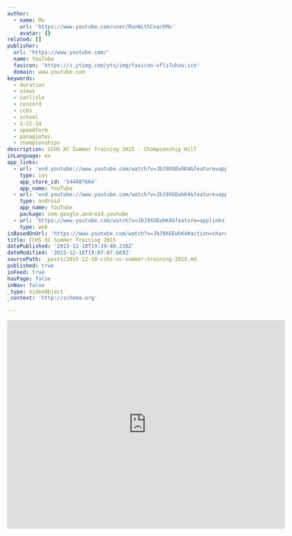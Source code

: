```yaml
---
author:
  - name: Mo
    url: 'https://www.youtube.com/user/RunWithCoachMo'
    avatar: {}
related: []
publisher:
  url: 'https://www.youtube.com/'
  name: YouTube
  favicon: 'https://s.ytimg.com/yts/img/favicon-vflz7uhzw.ico'
  domain: www.youtube.com
keywords:
  - duration
  - views
  - carlisle
  - concord
  - cchs
  - school
  - 1-22-14
  - speedform
  - panagiotes
  - championships
description: CCHS XC Summer Training 2015 - Championship Hill
inLanguage: en
app_links:
  - url: 'vnd.youtube://www.youtube.com/watch?v=JbJ9XGEwhK4&feature=applinks'
    type: ios
    app_store_id: '544007664'
    app_name: YouTube
  - url: 'vnd.youtube://www.youtube.com/watch?v=JbJ9XGEwhK4&feature=applinks'
    type: android
    app_name: YouTube
    package: com.google.android.youtube
  - url: 'https://www.youtube.com/watch?v=JbJ9XGEwhK4&feature=applinks'
    type: web
isBasedOnUrl: 'https://www.youtube.com/watch?v=JbJ9XGEwhK4#action=share'
title: CCHS XC Summer Training 2015
datePublished: '2015-12-10T19:19:40.218Z'
dateModified: '2015-12-10T19:07:07.669Z'
sourcePath: _posts/2015-12-10-cchs-xc-summer-training-2015.md
published: true
inFeed: true
hasPage: false
inNav: false
_type: VideoObject
_context: 'http://schema.org'

---
```

<iframe src="https://cdn.embedly.com/widgets/media.html?src=https%3A%2F%2Fwww.youtube.com%2Fembed%2FJbJ9XGEwhK4%3Ffeature%3Doembed&amp;url=https%3A%2F%2Fwww.youtube.com%2Fwatch%3Fv%3DJbJ9XGEwhK4&amp;image=https%3A%2F%2Fi.ytimg.com%2Fvi%2FJbJ9XGEwhK4%2Fhqdefault.jpg&amp;key=b7d04c9b404c499eba89ee7072e1c4f7&amp;type=text%2Fhtml&amp;schema=youtube" width="640" height="480" scrolling="no" frameborder="0" allowfullscreen="allowfullscreen" style=""></iframe>